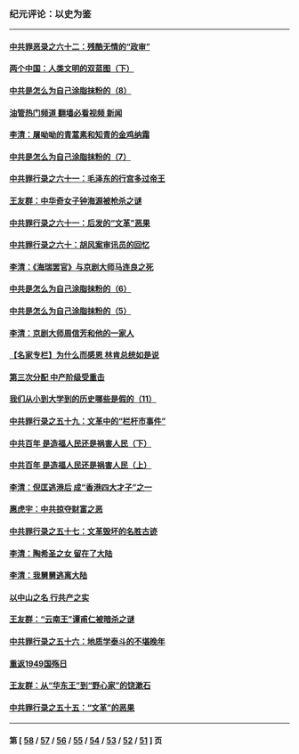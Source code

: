 ### 纪元评论：以史为鉴
---
#### [中共罪恶录之六十二：残酷无情的“政审”](../../pages/nsc1028/n13435894.md?12160330) 
#### [两个中国：人类文明的双蓝图（下）](../../pages/nsc1028/n13423132.md?12160330) 
#### [中共是怎么为自己涂脂抹粉的（8）](../../pages/nsc1028/n13432247.md?12160330) 
#### [油管热门频道 翻墙必看视频 新闻](ok?12160330)
#### [李清：屠呦呦的青蒿素和知青的金鸡纳霜](../../pages/nsc1028/n13426884.md?12160330) 
#### [中共是怎么为自己涂脂抹粉的（7）](../../pages/nsc1028/n13431085.md?12160330) 
#### [中共罪行录之六十一：毛泽东的行宫多过帝王](../../pages/nsc1028/n13430849.md?12160330) 
#### [王友群：中华奇女子钟海源被枪杀之谜](../../pages/nsc1028/n13430555.md?12160330) 
#### [中共罪行录之六十一：后发的“文革”恶果](../../pages/nsc1028/n13426672.md?12160330) 
#### [中共罪行录之六十：胡风案审讯员的回忆](../../pages/nsc1028/n13423954.md?12160330) 
#### [李清：《海瑞罢官》与京剧大师马连良之死](../../pages/nsc1028/n13412316.md?12160330) 
#### [中共是怎么为自己涂脂抹粉的（6）](../../pages/nsc1028/n13412021.md?12160330) 
#### [中共是怎么为自己涂脂抹粉的（5）](../../pages/nsc1028/n13405477.md?12160330) 
#### [李清：京剧大师周信芳和他的一家人](../../pages/nsc1028/n13391411.md?12160330) 
#### [【名家专栏】为什么而感恩 林肯总统如是说](../../pages/nsc1028/n13402501.md?12160330) 
#### [第三次分配 中产阶级受重击](../../pages/nsc1028/n13401007.md?12160330) 
#### [我们从小到大学到的历史哪些是假的（11）](../../pages/nsc1028/n13395097.md?12160330) 
#### [中共罪行录之五十九：文革中的“栏杆市事件”](../../pages/nsc1028/n13390605.md?12160330) 
#### [中共百年 是造福人民还是祸害人民（下）](../../pages/nsc1028/n13389389.md?12160330) 
#### [中共百年 是造福人民还是祸害人民（上）](../../pages/nsc1028/n13388697.md?12160330) 
#### [李清：倪匡逃港后 成“香港四大才子”之一](../../pages/nsc1028/n13377522.md?12160330) 
#### [惠虎宇：中共掠夺财富之恶](../../pages/nsc1028/n13374142.md?12160330) 
#### [中共罪行录之五十七：文革毁坏的名胜古迹](../../pages/nsc1028/n13373282.md?12160330) 
#### [李清：陶希圣之女 留在了大陆](../../pages/nsc1028/n13367727.md?12160330) 
#### [李清：我舅舅逃离大陆](../../pages/nsc1028/n13343329.md?12160330) 
#### [以中山之名 行共产之实](../../pages/nsc1028/n13346437.md?12160330) 
#### [王友群：“云南王”谭甫仁被暗杀之谜](../../pages/nsc1028/n13357123.md?12160330) 
#### [中共罪行录之五十六：地质学泰斗的不堪晚年](../../pages/nsc1028/n13355675.md?12160330) 
#### [重返1949国殇日](../../pages/nsc1028/n13346372.md?12160330) 
#### [王友群：从“华东王”到“野心家”的饶漱石](../../pages/nsc1028/n13346037.md?12160330) 
#### [中共罪行录之五十五：“文革”的恶果](../../pages/nsc1028/n13324062.md?12160330) 

---
#### 第 [ [58](./58.md?12160330) / [57](./57.md?12160330) / [56](./56.md?12160330) / [55](./55.md?12160330) / [54](./54.md?12160330) / [53](./53.md?12160330) / [52](./52.md?12160330) / [51](./51.md?12160330) ] 页

